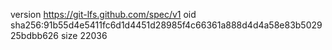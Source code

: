version https://git-lfs.github.com/spec/v1
oid sha256:91b55d4e5411fc6d1d4451d28985f4c66361a888d4d4a58e83b502925bdbb626
size 22036
